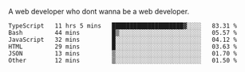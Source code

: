 A web developer who dont wanna be a web developer.

<!--START_SECTION:waka-->

```text
TypeScript   11 hrs 5 mins   ████████████████████▓░░░░   83.31 %
Bash         44 mins         █▒░░░░░░░░░░░░░░░░░░░░░░░   05.57 %
JavaScript   32 mins         █░░░░░░░░░░░░░░░░░░░░░░░░   04.12 %
HTML         29 mins         █░░░░░░░░░░░░░░░░░░░░░░░░   03.63 %
JSON         13 mins         ▒░░░░░░░░░░░░░░░░░░░░░░░░   01.70 %
Other        12 mins         ▒░░░░░░░░░░░░░░░░░░░░░░░░   01.50 %
```

<!--END_SECTION:waka-->
